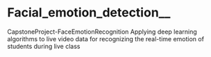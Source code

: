 # Facial_emotion_detection__
CapstoneProject-FaceEmotionRecognition
Applying deep learning algorithms to live video data for recognizing the real-time emotion of students during live class
